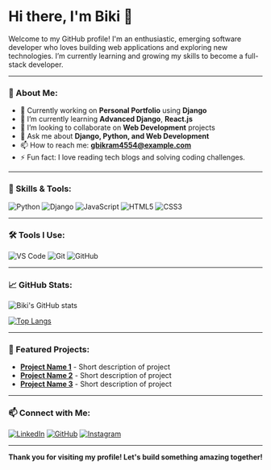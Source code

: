 # Hi there, I'm Biki 👋

Welcome to my GitHub profile! I'm an enthusiastic, emerging software developer who loves building web applications and exploring new technologies. I’m currently learning and growing my skills to become a full-stack developer.

---

### 🚀 About Me:

- 🔭 Currently working on **Personal Portfolio** using **Django**
- 🌱 I’m currently learning **Advanced Django**, **React.js**
- 👯 I’m looking to collaborate on **Web Development** projects
- 💬 Ask me about **Django, Python, and Web Development**
- 📫 How to reach me: **gbikram4554@example.com**
- ⚡ Fun fact: I love reading tech blogs and solving coding challenges.

---

### 💼 Skills & Tools:

![Python](https://img.shields.io/badge/Python-3776AB?style=for-the-badge&logo=python&logoColor=white)
![Django](https://img.shields.io/badge/Django-092E20?style=for-the-badge&logo=django&logoColor=white)
![JavaScript](https://img.shields.io/badge/JavaScript-323330?style=for-the-badge&logo=javascript&logoColor=F7DF1E)
![HTML5](https://img.shields.io/badge/HTML5-E34F26?style=for-the-badge&logo=html5&logoColor=white)
![CSS3](https://img.shields.io/badge/CSS3-1572B6?style=for-the-badge&logo=css3&logoColor=white)

---

### 🛠️ Tools I Use:

![VS Code](https://img.shields.io/badge/VS_Code-007ACC?style=for-the-badge&logo=visual-studio-code&logoColor=white)
![Git](https://img.shields.io/badge/Git-F05032?style=for-the-badge&logo=git&logoColor=white)
![GitHub](https://img.shields.io/badge/GitHub-181717?style=for-the-badge&logo=github&logoColor=white)

---

### 📈 GitHub Stats:

![Biki's GitHub stats](https://github-readme-stats.vercel.app/api?username=your-github-username&show_icons=true&theme=radical)

[![Top Langs](https://github-readme-stats.vercel.app/api/top-langs/?username=your-github-username&layout=compact&theme=radical)](https://github.com/anuraghazra/github-readme-stats)

---

### 🌟 Featured Projects:

- **[Project Name 1](https://github.com/link-to-project-1)** - Short description of project
- **[Project Name 2](https://github.com/link-to-project-2)** - Short description of project
- **[Project Name 3](https://github.com/link-to-project-3)** - Short description of project

---

### 📫 Connect with Me:

[![LinkedIn](https://img.shields.io/badge/LinkedIn-0077B5?style=for-the-badge&logo=linkedin&logoColor=white)](https://www.linkedin.com/in/your-linkedin-username/)
[![GitHub](https://img.shields.io/badge/GitHub-181717?style=for-the-badge&logo=github&logoColor=white)](https://github.com/your-github-username)
[![Instagram](https://img.shields.io/badge/Instagram-E4405F?style=for-the-badge&logo=instagram&logoColor=white)](https://www.instagram.com/your-instagram-username/)

---

**Thank you for visiting my profile! Let's build something amazing together!**

